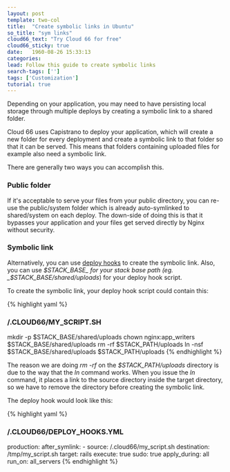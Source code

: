 ```yaml
---
layout: post
template: two-col
title:  "Create symbolic links in Ubuntu"
so_title: "sym links"
cloud66_text: "Try Cloud 66 for free"
cloud66_sticky: true
date:   1960-08-26 15:33:13
categories: 
lead: Follow this guide to create symbolic links
search-tags: ['']
tags: ['Customization']
tutorial: true
---
```


Depending on your application, you may need to have persisting local storage through multiple deploys by creating a symbolic link to a shared folder.

Cloud 66 uses Capistrano to deploy your application, which will create a new folder for every deployment and create a symbolic link to that folder
so that it can be served. This means that folders containing uploaded files for example also need a symbolic link.

There are generally two ways you can accomplish this.

### Public folder

If it's acceptable to serve your files from your public directory, you can re-use
the public/system folder which is already auto-symlinked to shared/system on each deploy. The down-side of doing this is that it bypasses your application
and your files get served directly by Nginx without security.

### Symbolic link

Alternatively, you can use [deploy hooks](/stack-features/deploy-hooks.html) to create the symbolic link. Also, you can use _$STACK_BASE_ for your stack base path (eg. _$STACK_BASE/shared/uploads_) for your deploy hook script.

To create the symbolic link, your deploy hook script could contain this:

{% highlight yaml %}
### /.CLOUD66/MY_SCRIPT.SH ###

mkdir -p $STACK_BASE/shared/uploads
chown nginx:app_writers $STACK_BASE/shared/uploads
rm -rf $STACK_PATH/uploads
ln -nsf $STACK_BASE/shared/uploads $STACK_PATH/uploads
{% endhighlight %}

The reason we are doing _rm -rf_ on the _$STACK_PATH/uploads_ directory is due to the way that the _ln_ command works. When you issue the _ln_ command,
it places a link to the source directory inside the target directory, so we have to remove the directory before creating the symbolic link.

The deploy hook would look like this:

{% highlight yaml %}
### /.CLOUD66/DEPLOY_HOOKS.YML ###

production:
    after_symlink:
      - source: /.cloud66/my_script.sh
        destination: /tmp/my_script.sh
        target: rails
        execute: true
        sudo: true
        apply_during: all
        run_on: all_servers
{% endhighlight %}


